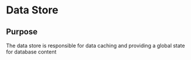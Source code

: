 # Data Store

## Purpose

The data store is responsible for data caching and providing a global state for database content
